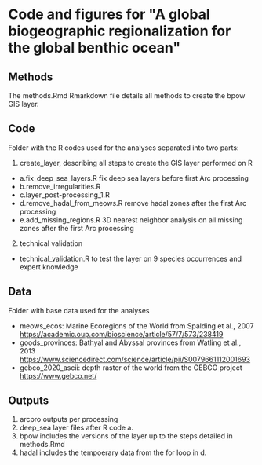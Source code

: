 # Code and figures for "A global biogeographic regionalization for the global benthic ocean"

## Methods
The methods.Rmd Rmarkdown file details all methods to create the bpow GIS layer.

## Code
Folder with the R codes used for the analyses separated into two parts:
1. create_layer, describing all steps to create the GIS layer performed on R
- a.fix_deep_sea_layers.R fix deep sea layers before first Arc processing
- b.remove_irregularities.R
- c.layer_post-processing_1.R
- d.remove_hadal_from_meows.R remove hadal zones after the first Arc processing
- e.add_missing_regions.R 3D nearest neighbor analysis on all missing zones after the first Arc processing
2. technical validation
- technical_validation.R to test the layer on 9 species occurrences and expert knowledge

## Data
Folder with base data used for the analyses
- meows_ecos: Marine Ecoregions of the World from Spalding et al., 2007 https://academic.oup.com/bioscience/article/57/7/573/238419
- goods_provinces: Bathyal and Abyssal provinces from Watling et al., 2013 https://www.sciencedirect.com/science/article/pii/S0079661112001693
- gebco_2020_ascii: depth raster of the world from the GEBCO project https://www.gebco.net/

## Outputs
1. arcpro outputs per processing
2. deep_sea layer files after R code a.
3. bpow includes the versions of the layer up to the steps detailed in methods.Rmd
4. hadal includes the tempoerary data from the for loop in d.

